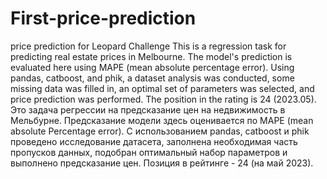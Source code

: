 # First-price-prediction
price prediction for Leopard Challenge
This is a regression task for predicting real estate prices in Melbourne. The model's prediction is evaluated here using MAPE (mean absolute percentage error). Using pandas, catboost, and phik, a dataset analysis was conducted, some missing data was filled in, an optimal set of parameters was selected, and price prediction was performed. The position in the rating is 24 (2023.05).
Это задача регрессии на предсказание цен на недвижимость в Мельбурне. Предсказание модели здесь оценивается по MAPE (mean absolute Percentage error). С использованием pandas, catboost и phik проведено исследование датасета, заполнена необходимая часть пропусков данных, подобран оптимальный набор параметров и выполнено предсказание цен. Позиция в рейтинге - 24 (на май 2023).
